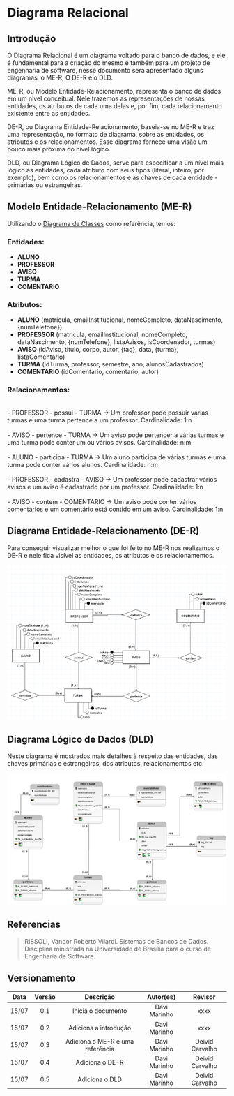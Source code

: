 # Diagrama Relacional

## Introdução

O Diagrama Relacional é um diagrama voltado para o banco de dados, e ele é fundamental para a criação do mesmo e também para um projeto de engenharia de software, nesse documento será apresentado alguns diagramas, o ME-R, O DE-R e o DLD.

ME-R, ou Modelo Entidade-Relacionamento, representa o banco de dados em um nível
conceitual. Nele trazemos as representações de nossas entidades, os atributos de cada
uma delas e, por fim, cada relacionamento existente entre as entidades.

DE-R, ou Diagrama Entidade-Relacionamento, baseia-se no ME-R e traz uma representação,
no formato de diagrama, sobre as entidades, os atributos e os relacionamentos. Esse diagrama
fornece uma visão um pouco mais próxima do nível lógico.

DLD, ou Diagrama Lógico de Dados, serve para especificar a um nível mais lógico as entidades,
cada atributo com seus tipos (literal, inteiro, por exemplo), bem como os relacionamentos
e as chaves de cada entidade - primárias ou estrangeiras.

## Modelo Entidade-Relacionamento (ME-R)

Utilizando o [Diagrama de Classes](https://unbarqdsw2022-1.github.io/2022.1_G1_fgAvisos/#/Modelagem/2.1.1.1.DiagramDeClasses) como referência, temos:

### Entidades: 

- **ALUNO** <br>
- **PROFESSOR** <br>
- **AVISO** <br>
- **TURMA** <br>
- **COMENTARIO** <br>

### Atributos: 

- **ALUNO** (matricula, emailInstitucional, nomeCompleto, dataNascimento, {numTelefone}) <br>
- **PROFESSOR** (matricula, emailInstitucional, nomeCompleto, dataNascimento, {numTelefone}, listaAvisos, isCoordenador, turmas) <br>
- **AVISO** (idAviso, titulo, corpo, autor, {tag}, data, {turma}, listaComentario) <br>
- **TURMA** (idTurma, professor, semestre, ano, alunosCadastrados) <br>
- **COMENTARIO**  (idComentario, comentario, autor) <br>

### Relacionamentos: 
<br>
- PROFESSOR - possui - TURMA -> Um professor pode possuir várias turmas e uma turma pertence a um professor. Cardinalidade: 1:n <br>
<br>- AVISO - pertence - TURMA -> Um aviso pode pertencer a várias turmas e uma turma pode conter um ou vários avisos. Cardinalidade: n:m <br>
<br>- ALUNO - participa - TURMA -> Um aluno participa de várias turmas e uma turma pode conter vários alunos. Cardinalidade: n:m <br>
<br>- PROFESSOR - cadastra - AVISO -> Um professor pode cadastrar vários avisos e um aviso é cadastrado por um professor. Cardinalidade: 1:n <br>
<br>- AVISO - contem - COMENTARIO -> Um aviso pode conter vários comentários e um comentário está contido em um aviso. Cardinalidade: 1:n <br>

## Diagrama Entidade-Relacionamento (DE-R)
Para conseguir visualizar melhor o que foi feito no ME-R nos realizamos o DE-R e nele fica visível as entidades, os atributos e os relacionamentos.

![Diagrama Entidade-Relacionamento (DE-R)](../assets/img/Der-Banco.png)

## Diagrama Lógico de Dados (DLD)

Neste diagrama é mostrados mais detalhes à respeito das entidades, das chaves primárias e estrangeiras, dos atributos, relacionamentos etc.

![Diagrama Lógico de Dados (DLD)](../assets/img/DLD-Banco.png)

## Referencias

> RISSOLI, Vandor Roberto Vilardi. Sistemas de Bancos de Dados. Disciplina ministrada
na Universidade de Brasília para o curso de Engenharia de Software.


## Versionamento

| Data  | Versão |                     Descrição                      |  Autor(es)  | Revisor |
| :---: | :----: | :------------------------------------------------: | :---------: | :-----: |
| 15/07 |  0.1   | Inicia o documento | Davi Marinho |  xxxx  |
| 15/07 |  0.2   | Adiciona a introdução | Davi Marinho |  xxxx  |
| 15/07 |  0.3   | Adiciona o ME-R e uma referência | Davi Marinho |  Deivid Carvalho  | 
| 15/07 |  0.4   | Adiciona o DE-R | Davi Marinho |  Deivid Carvalho  | 
| 15/07 |  0.5   | Adiciona o DLD | Davi Marinho |  Deivid Carvalho  | 
